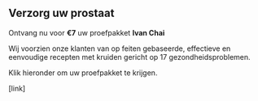 ## Verzorg uw prostaat

Ontvang nu voor **€7** uw proefpakket **Ivan Chai**

Wij voorzien onze klanten van op feiten gebaseerde, effectieve en eenvoudige recepten met kruiden gericht op 17 gezondheidsproblemen.

Klik hieronder om uw proefpakket te krijgen.

[link]

